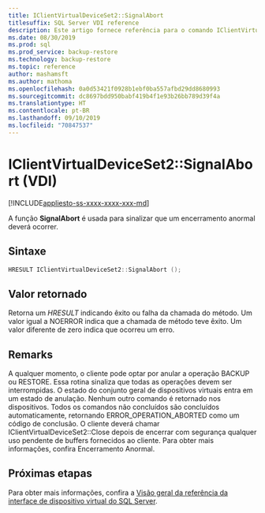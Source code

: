 ```yaml
---
title: IClientVirtualDeviceSet2::SignalAbort
titlesuffix: SQL Server VDI reference
description: Este artigo fornece referência para o comando IClientVirtualDeviceSet2::SignalAbort.
ms.date: 08/30/2019
ms.prod: sql
ms.prod_service: backup-restore
ms.technology: backup-restore
ms.topic: reference
author: mashamsft
ms.author: mathoma
ms.openlocfilehash: 0a0d53421f0928b1ebf0ba557afbd29dd8680993
ms.sourcegitcommit: dc8697bdd950babf419b4f1e93b26bb789d39f4a
ms.translationtype: HT
ms.contentlocale: pt-BR
ms.lasthandoff: 09/10/2019
ms.locfileid: "70847537"
---
```

# <a name="iclientvirtualdeviceset2signalabort-vdi"></a>IClientVirtualDeviceSet2::SignalAbort (VDI)

[!INCLUDE[appliesto-ss-xxxx-xxxx-xxx-md](../../../includes/appliesto-ss-xxxx-xxxx-xxx-md.md)]

A função **SignalAbort** é usada para sinalizar que um encerramento anormal deverá ocorrer.

## <a name="syntax"></a>Sintaxe

```c
HRESULT IClientVirtualDeviceSet2::SignalAbort ();
```

## <a name="return-value"></a>Valor retornado

Retorna um *HRESULT* indicando êxito ou falha da chamada do método. Um valor igual a NOERROR indica que a chamada de método teve êxito. Um valor diferente de zero indica que ocorreu um erro.

## <a name="remarks"></a>Remarks

A qualquer momento, o cliente pode optar por anular a operação BACKUP ou RESTORE. Essa rotina sinaliza que todas as operações devem ser interrompidas. O estado do conjunto geral de dispositivos virtuais entra em um estado de anulação. Nenhum outro comando é retornado nos dispositivos. Todos os comandos não concluídos são concluídos automaticamente, retornando ERROR_OPERATION_ABORTED como um código de conclusão. O cliente deverá chamar IClientVirtualDeviceSet2::Close depois de encerrar com segurança qualquer uso pendente de buffers fornecidos ao cliente. Para obter mais informações, confira Encerramento Anormal.

## <a name="next-steps"></a>Próximas etapas

Para obter mais informações, confira a [Visão geral da referência da interface de dispositivo virtual do SQL Server](reference-virtual-device-interface.md).